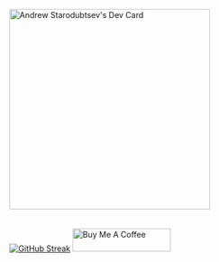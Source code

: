 
<a href="https://app.daily.dev/illucent"><img src="https://api.daily.dev/devcards/v2/1f6d6dab39334df59d5239a2329f7abb.png?type=default&r=fwm" width="356" alt="Andrew Starodubtsev's Dev Card"/></a>
<br>
<br>
<br>
[![GitHub Streak](https://img.shields.io/badge/Ko%20fi-support%20Me%20on%20Ko--fi-blue.svg?style=for-the-badge&labelColor=brown)](https://ko-fi.com/illucent)
<a href="https://www.buymeacoffee.com/illucent" target="_blank"><img src="https://cdn.buymeacoffee.com/buttons/default-orange.png" alt="Buy Me A Coffee" height="41" width="174"></a>
<script type="text/javascript" src="https://cdnjs.buymeacoffee.com/1.0.0/button.prod.min.js" data-name="bmc-button" data-slug="illucent" data-color="#BD5FFF" data-emoji=""  data-font="Poppins" data-text="buy me a coffee" data-outline-color="#000000" data-font-color="#ffffff" data-coffee-color="#FFDD00" ></script>
